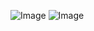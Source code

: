 ![Image](https://github.com/mbeerifeldman/cse-15l-lab-report/blob/main/Screen%20Shot%202023-01-12%20at%206.57.21%20PM.png?raw=true)
![Image](http://url/a.png)
